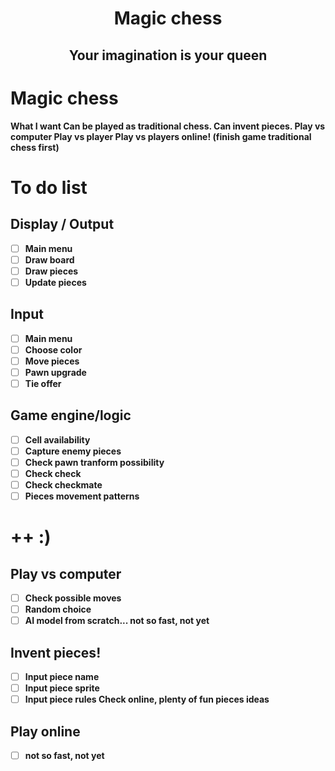<h1 align="center"> <b> Magic chess </h1>
<h2 align="center"> Your imagination is your queen</h2>

# Magic chess
What I want
Can be played as traditional chess.
Can invent pieces.
Play vs computer
Play vs player
Play vs players online! (finish game traditional chess first)

# To do list
## Display / Output
- [ ] Main menu
- [ ] Draw board
- [ ] Draw pieces
- [ ] Update pieces
 
## Input
- [ ] Main menu
- [ ] Choose color
- [ ] Move pieces
- [ ] Pawn upgrade
- [ ] Tie offer

## Game engine/logic
- [ ] Cell availability
- [ ] Capture enemy pieces
- [ ] Check pawn tranform possibility
- [ ] Check check
- [ ] Check checkmate
- [ ] Pieces movement patterns

# ++ :)
## Play vs computer
- [ ] Check possible moves
- [ ] Random choice
- [ ] AI model from scratch... not so fast, not yet

## Invent pieces!
- [ ] Input piece name
- [ ] Input piece sprite
- [ ] Input piece rules
Check online, plenty of fun pieces ideas

## Play online
- [ ] not so fast, not yet
